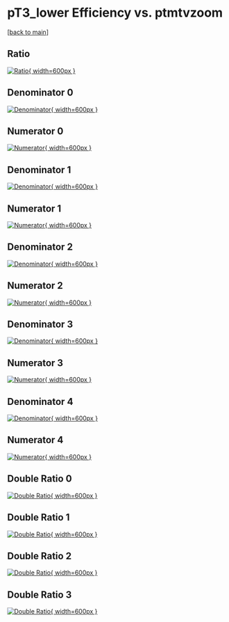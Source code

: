 # pT3_lower Efficiency vs. ptmtvzoom

[[back to main](./)]



## Ratio

[![Ratio](../mtv/var/pT3_lower_loweta_321_-1_eff_ptmtvzoom.png){ width=600px }](../mtv/var/pT3_lower_loweta_321_-1_eff_ptmtvzoom.pdf)

## Denominator 0

[![Denominator](../mtv/den/pT3_lower_loweta_321_-1_eff_ptmtvzoom_den0.png){ width=600px }](../mtv/den/pT3_lower_loweta_321_-1_eff_ptmtvzoom_den0.pdf)

## Numerator 0

[![Numerator](../mtv/num/pT3_lower_loweta_321_-1_eff_ptmtvzoom_num0.png){ width=600px }](../mtv/num/pT3_lower_loweta_321_-1_eff_ptmtvzoom_num0.pdf)

## Denominator 1

[![Denominator](../mtv/den/pT3_lower_loweta_321_-1_eff_ptmtvzoom_den1.png){ width=600px }](../mtv/den/pT3_lower_loweta_321_-1_eff_ptmtvzoom_den1.pdf)

## Numerator 1

[![Numerator](../mtv/num/pT3_lower_loweta_321_-1_eff_ptmtvzoom_num1.png){ width=600px }](../mtv/num/pT3_lower_loweta_321_-1_eff_ptmtvzoom_num1.pdf)

## Denominator 2

[![Denominator](../mtv/den/pT3_lower_loweta_321_-1_eff_ptmtvzoom_den2.png){ width=600px }](../mtv/den/pT3_lower_loweta_321_-1_eff_ptmtvzoom_den2.pdf)

## Numerator 2

[![Numerator](../mtv/num/pT3_lower_loweta_321_-1_eff_ptmtvzoom_num2.png){ width=600px }](../mtv/num/pT3_lower_loweta_321_-1_eff_ptmtvzoom_num2.pdf)

## Denominator 3

[![Denominator](../mtv/den/pT3_lower_loweta_321_-1_eff_ptmtvzoom_den3.png){ width=600px }](../mtv/den/pT3_lower_loweta_321_-1_eff_ptmtvzoom_den3.pdf)

## Numerator 3

[![Numerator](../mtv/num/pT3_lower_loweta_321_-1_eff_ptmtvzoom_num3.png){ width=600px }](../mtv/num/pT3_lower_loweta_321_-1_eff_ptmtvzoom_num3.pdf)

## Denominator 4

[![Denominator](../mtv/den/pT3_lower_loweta_321_-1_eff_ptmtvzoom_den4.png){ width=600px }](../mtv/den/pT3_lower_loweta_321_-1_eff_ptmtvzoom_den4.pdf)

## Numerator 4

[![Numerator](../mtv/num/pT3_lower_loweta_321_-1_eff_ptmtvzoom_num4.png){ width=600px }](../mtv/num/pT3_lower_loweta_321_-1_eff_ptmtvzoom_num4.pdf)

## Double Ratio 0

[![Double Ratio](../mtv/ratio/pT3_lower_loweta_321_-1_eff_ptmtvzoom_ratio0.png){ width=600px }](../mtv/ratio/pT3_lower_loweta_321_-1_eff_ptmtvzoom_ratio0.pdf)

## Double Ratio 1

[![Double Ratio](../mtv/ratio/pT3_lower_loweta_321_-1_eff_ptmtvzoom_ratio1.png){ width=600px }](../mtv/ratio/pT3_lower_loweta_321_-1_eff_ptmtvzoom_ratio1.pdf)

## Double Ratio 2

[![Double Ratio](../mtv/ratio/pT3_lower_loweta_321_-1_eff_ptmtvzoom_ratio2.png){ width=600px }](../mtv/ratio/pT3_lower_loweta_321_-1_eff_ptmtvzoom_ratio2.pdf)

## Double Ratio 3

[![Double Ratio](../mtv/ratio/pT3_lower_loweta_321_-1_eff_ptmtvzoom_ratio3.png){ width=600px }](../mtv/ratio/pT3_lower_loweta_321_-1_eff_ptmtvzoom_ratio3.pdf)

